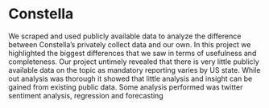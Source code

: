 # Constella
We scraped and used publicly available data to analyze the difference between Constella’s privately collect data and our own. In this project we highlighted the biggest differences that we saw in terms of usefulness and completeness. Our project untimely revealed that there is very little publicly available data on the topic as mandatory reporting varies by US state. While out analysis was thorough it showed that little analysis and insight can be gained from existing public data.
Some analysis performed was twitter sentiment analysis, regression and forecasting
